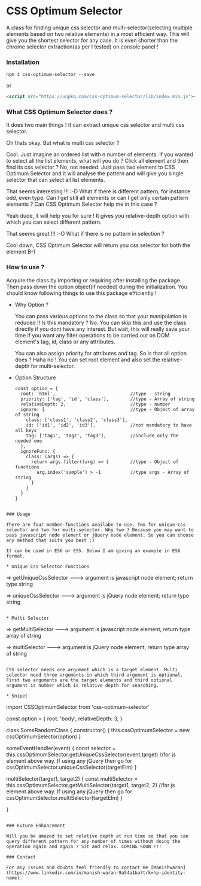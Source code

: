 # CSS Optimum Selector


A class for finding unique css selector and multi-selector(selecting multiple elements based on two relative elements) in a most efficient way. This will give you the shortest selector for any case. It is even shorter than the chrome selector extraction(as per I tested) on console panel ! 

### Installation
```
npm i css-optimum-selector --save
```
or
``` html
<script src="https://unpkg.com/css-optimum-selector/lib/index.min.js"></script>
```

### What CSS Optimum Selector does ?

It does two main things ! It can extract unique css selector and multi css selector.

Oh thats okay. But what is multi css selector ? 

Cool. Just imagine an ordered list with n number of elements. If you wanted to select all the list elements, what will you do ? Click all element and then find its css selector ? No, not needed. Just pass two element to CSS Optimum Selector and it will analyse the pattern and will give you single selector that can select all list elements.

That seems interesting !!! :-D What if there is different pattern, for instance odd, even type. Can I get still all elements or can I get only certain pattern elements ? Can CSS Optimum Selector help me in this case ?

Yeah dude, it will help you for sure ! It gives you relative-depth option with which you can select different pattern.

That seems great !!! :-O What if there is no pattern in selection ?

Cool down, CSS Optimum Selector will return you css selector for both the element B-)

### How to use ?

Acquire the class by importing or requiring after installing the package. Then pass down the option object(if needed) during the initialization. You should know following things to use this package efficiently !

* Why Option ?

  You can pass various options to the class so that your manipulation is reduced !! Is this mandatory ? No. You can skip this and use the class directly if you dont have any interest. But wait, this will really save your time if you want any filter operations to be carried out on DOM element's tag, id, class or any attributes.

  You can also assign priority for attributes and tag. So is that all option does ? Haha no ! You can set root element and also set the relative-depth for multi-selector. 

* Option Structure

  ```
  const option = {
    root: 'html',                            //type - string
    priority: ['tag', 'id', 'class'],        //type - Array of string
    relativeDepth: 2,                        //type - number
    ignore: {                                //type - Object of array of string
      class: ['class1', 'class2', 'class3'], 
      id: ['id1', 'id2', 'id3'],             //not mandatory to have all keys
      tag: ['tag1', 'tag2', 'tag3'],         //include only the needed one
    },
    ignoreFunc: {
      class: (args) => {
        return args.filter((arg) => {        //type - Object of functions
          arg.index('sample') > -1           //type args - Array of string
        }
      }
    }
  }
```

### Usage

There are four member-functions availabe to use. Two for unique-css-selector and two for multi-selector. Why two ? Because you may want to pass javascript node element or jQuery node element. So you can choose any method that suits you best :)

It can be used in ES6 or ES5. Below I am giving an example in ES6 format.

* Unique Css Selector Functions

```
  => getUniqueCssSelector     ---> argument is javascript node element; return type string
  
  => uniqueCssSelector        ---> argument is jQuery node element; return type string
``` 

* Multi Selector

```
  => getMultiSelector        ---> argument is javascript node element; return type array of string
  
  => multiSelector            ---> argument is jQuery node element; return type array of string
```  

CSS selector needs one argument which is a target element. Multi selector need three arguments in which third argument is optional. First two arguments are the target elements and third optional argument is number which is relative depth for searching.

* Snipet

```
import CSSOptimumSelector from 'css-optimum-selector'

const option = {
  root: 'body',
  relativeDepth: 3,
}

class SomeRandomClass {
  constructor() {
    this.cssOptimumSelector = new cssOptimumSelector(option)
  }
  
  someEventHandler(event) {
    const selector = this.cssOptimumSelector.getUniqueCssSelector(event.target)
    //for js element above way. If using any jQuery then go for cssOptimumSelector.uniqueCssSelector(targetElm)
  }
  
  multiSelector(target1, target2) {
    const multiSelector = this.cssOptimumSelector.getMultiSelector(target1, target2, 2)
    //for js element above way. If using any jQuery then go for cssOptimumSelector.multiSelector(targetElm)
  }

}
```

### Future Enhancement

Will you be amazed to set relative depth at run time so that you can query different pattern for any number of times without doing the operation again and again ? Sit and relax. COMING SOON !!!

### Contact

For any issues and doubts feel friendly to contact me [Manishwaran](https://www.linkedin.com/in/manish-waran-9a54a1ba?trk=hp-identity-name).

